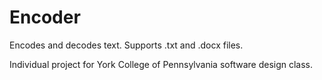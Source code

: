 # Encoder
Encodes and decodes text. Supports .txt and .docx files.

Individual project for York College of Pennsylvania software design class. 
